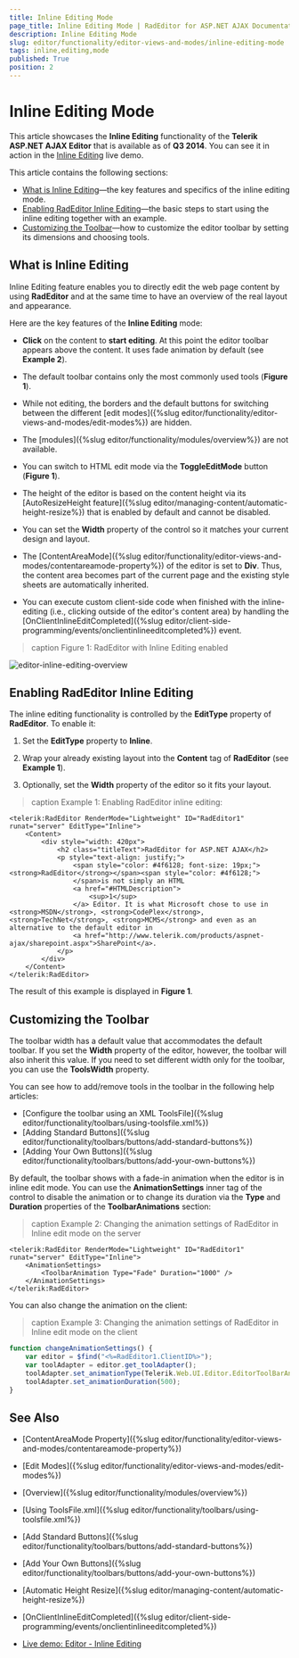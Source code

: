 ```yaml
---
title: Inline Editing Mode
page_title: Inline Editing Mode | RadEditor for ASP.NET AJAX Documentation
description: Inline Editing Mode
slug: editor/functionality/editor-views-and-modes/inline-editing-mode
tags: inline,editing,mode
published: True
position: 2
---
```


# Inline Editing Mode

This article showcases the **Inline Editing** functionality of the	**Telerik ASP.NET AJAX Editor** that is available as of	**Q3 2014**. You can see it in action in the [Inline Editing](http://demos.telerik.com/aspnet-ajax/editor/examples/inlineediting/defaultcs.aspx)	live demo.

This article contains the following sections:

* [What is Inline Editing](#what-is-inline-editing)—the key features and specifics of the inline editing mode.
* [Enabling RadEditor Inline Editing](#enabling-radeditor-inline-editing)—the basic steps to start using the inline editing together with an example.
* [Customizing the Toolbar](#customizing-the-toolbar)—how to customize the editor toolbar by setting its dimensions and choosing tools.

## What is Inline Editing

Inline Editing feature enables you to directly edit the web page content by using **RadEditor** and at the same time to have an overview of the real layout and appearance.

Here are the key features of the **Inline Editing** mode:

* **Click** on the content to **start editing**. At this point the editor toolbar appears above the content. It uses fade animation by default (see **Example 2**).

* The default toolbar contains only the most commonly used tools (**Figure 1**).

* While not editing, the borders and the default buttons for switching between the different [edit modes]({%slug editor/functionality/editor-views-and-modes/edit-modes%}) are hidden.

* The [modules]({%slug editor/functionality/modules/overview%}) are not available.

* You can switch to HTML edit mode via the **ToggleEditMode** button (**Figure 1**).

* The height of the editor is based on the content height via its [AutoResizeHeight feature]({%slug editor/managing-content/automatic-height-resize%}) that is enabled by default and cannot be disabled.

* You can set the **Width** property of the control so it matches your current design and layout.

* The [ContentAreaMode]({%slug editor/functionality/editor-views-and-modes/contentareamode-property%}) of the editor is set to **Div**. Thus, the content area becomes part of the current page and the existing style sheets are automatically inherited.

* You can execute custom client-side code when finished with the inline-editing (i.e., clicking outside of the editor's content area) by handling the [OnClientInlineEditCompleted]({%slug editor/client-side-programming/events/onclientinlineeditcompleted%}) event.

>caption Figure 1: RadEditor with Inline Editing enabled

![editor-inline-editing-overview](images/editor-inline-editing-overview.png)

## Enabling RadEditor Inline Editing

The inline editing functionality is controlled by the **EditType** property of **RadEditor**. To enable it:

1. Set the **EditType** property to **Inline**.

1. Wrap your already existing layout into the **Content** tag of **RadEditor** (see **Example 1**).

1. Optionally, set the **Width** property of the editor so it fits your layout.

>caption Example 1: Enabling RadEditor inline editing:

````ASP.NET
<telerik:RadEditor RenderMode="Lightweight" ID="RadEditor1" runat="server" EditType="Inline">
	<Content>
		<div style="width: 420px">
			<h2 class="titleText">RadEditor for ASP.NET AJAX</h2>
			<p style="text-align: justify;">
				<span style="color: #4f6128; font-size: 19px;"><strong>RadEditor</strong></span><span style="color: #4f6128;">
				</span>is not simply an HTML
				<a href="#HTMLDescription">
					<sup>1</sup>
				</a> Editor. It is what Microsoft chose to use in <strong>MSDN</strong>, <strong>CodePlex</strong>, <strong>TechNet</strong>, <strong>MCMS</strong> and even as an alternative to the default editor in
				<a href="http://www.telerik.com/products/aspnet-ajax/sharepoint.aspx">SharePoint</a>.
			</p>
		</div>
	</Content>
</telerik:RadEditor>
````


The result of this example is displayed in **Figure 1**.

## Customizing the Toolbar

The toolbar width has a default value that accommodates the default toolbar. If you set the **Width** property of the editor, however, the toolbar will also inherit this value. If you need to set different width only for the toolbar, you can use the **ToolsWidth** property.

You can see how to add/remove tools in the toolbar in the following help articles:

* [Configure the toolbar using an XML ToolsFile]({%slug editor/functionality/toolbars/using-toolsfile.xml%})
* [Adding Standard Buttons]({%slug editor/functionality/toolbars/buttons/add-standard-buttons%})
* [Adding Your Own Buttons]({%slug editor/functionality/toolbars/buttons/add-your-own-buttons%})

By default, the toolbar shows with a fade-in animation when the editor is in inline edit mode. You can use the **AnimationSettings** inner tag of the control to disable the animation or to change its duration via the **Type** and **Duration** properties of the **ToolbarAnimations** section:

>caption Example 2: Changing the animation settings of RadEditor in Inline edit mode on the server

````ASP.NET
<telerik:RadEditor RenderMode="Lightweight" ID="RadEditor1" runat="server" EditType="Inline">
	<AnimationSettings>
		<ToolbarAnimation Type="Fade" Duration="1000" />
	</AnimationSettings>
</telerik:RadEditor>
````


You can also change the animation on the client:

>caption Example 3: Changing the animation settings of RadEditor in Inline edit mode on the client

````JavaScript
function changeAnimationSettings() {
	var editor = $find("<%=RadEditor1.ClientID%>");
	var toolAdapter = editor.get_toolAdapter();
	toolAdapter.set_animationType(Telerik.Web.UI.Editor.EditorToolBarAnimationType.None); //or Telerik.Web.UI.Editor.EditorToolBarAnimationType.Fade which is the default value
	toolAdapter.set_animationDuration(500);
}
````


## See Also

 * [ContentAreaMode Property]({%slug editor/functionality/editor-views-and-modes/contentareamode-property%})

 * [Edit Modes]({%slug editor/functionality/editor-views-and-modes/edit-modes%})

 * [Overview]({%slug editor/functionality/modules/overview%})

 * [Using ToolsFile.xml]({%slug editor/functionality/toolbars/using-toolsfile.xml%})

 * [Add Standard Buttons]({%slug editor/functionality/toolbars/buttons/add-standard-buttons%})

 * [Add Your Own Buttons]({%slug editor/functionality/toolbars/buttons/add-your-own-buttons%})

 * [Automatic Height Resize]({%slug editor/managing-content/automatic-height-resize%})

 * [OnClientInlineEditCompleted]({%slug editor/client-side-programming/events/onclientinlineeditcompleted%})

 * [Live demo: Editor - Inline Editing](http://demos.telerik.com/aspnet-ajax/editor/examples/inlineediting/defaultcs.aspx)
